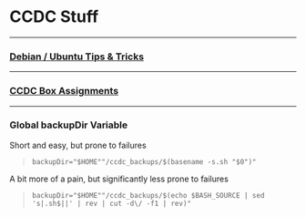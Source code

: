 # CCDC Stuff

---

### [Debian / Ubuntu Tips & Tricks](https://docs.google.com/document/d/1NCHm0c6p9uX0tFr1_uNoTgpCEvhJta3HaEGocwuElaY)

---

### [CCDC Box Assignments](https://docs.google.com/spreadsheets/d/1qehcr-z5UUX4_o3SxmbtM5GyRGJjXqPVMIITtHcLucs)

---

### Global backupDir Variable
Short and easy, but prone to failures

> `backupDir="$HOME""/ccdc_backups/$(basename -s.sh "$0")"`

A bit more of a pain, but significantly less prone to failures

> `backupDir="$HOME""/ccdc_backups/$(echo $BASH_SOURCE | sed 's|.sh$||' | rev | cut -d\/ -f1 | rev)"`
